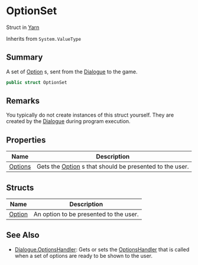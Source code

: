 # OptionSet

Struct in [Yarn](yarn.md)

Inherits from `System.ValueType`

## Summary

A set of [Option](yarn.optionset.option.md) s, sent from the [Dialogue](yarn.dialogue.md) to the game.

```csharp
public struct OptionSet
```

## Remarks

You typically do not create instances of this struct yourself. They are created by the [Dialogue](yarn.dialogue.md) during program execution.

## Properties

| Name                                 | Description                                                                         |
| ------------------------------------ | ----------------------------------------------------------------------------------- |
| [Options](yarn.optionset.options.md) | Gets the [Option](yarn.optionset.option.md) s that should be presented to the user. |

## Structs

| Name                               | Description                            |
| ---------------------------------- | -------------------------------------- |
| [Option](yarn.optionset.option.md) | An option to be presented to the user. |

## See Also

* [Dialogue.OptionsHandler](yarn.dialogue.optionshandler.md): Gets or sets the [OptionsHandler](yarn.optionshandler.md) that is called when a set of options are ready to be shown to the user.
